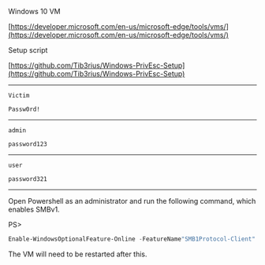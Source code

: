 Windows 10 VM

[https://developer.microsoft.com/en-us/microsoft-edge/tools/vms/](https://developer.microsoft.com/en-us/microsoft-edge/tools/vms/)

Setup script

[https://github.com/Tib3rius/Windows-PrivEsc-Setup](https://github.com/Tib3rius/Windows-PrivEsc-Setup)

----

```command prompt - kali
Victim
```

```command prompt - kali
Passw0rd!
```

----

```command prompt - kali
admin
```

```command prompt - kali
password123
```

----

```command prompt - kali
user
```

```command prompt - kali
password321
```

----

Open Powershell as an administrator and run the following command, which enables SMBv1.

PS> 
```powershell - windows
Enable-WindowsOptionalFeature-Online -FeatureName"SMB1Protocol-Client" -All
```

The VM will need to be restarted after this.
